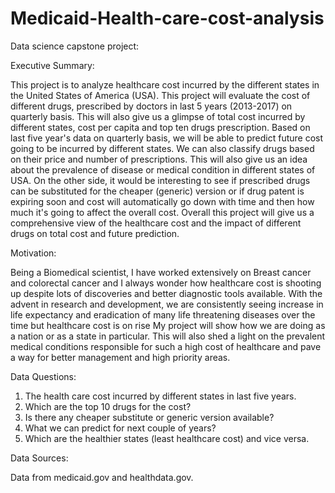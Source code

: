 # Medicaid-Health-care-cost-analysis
Data science capstone project:

Executive Summary:

This project is to analyze healthcare cost incurred by the different states in the United States of America (USA). This project will evaluate the cost of different drugs, prescribed by doctors in last 5 years (2013-2017) on quarterly basis. This will also give us a glimpse of total cost incurred by different states, cost per capita and top ten drugs prescription. Based on last five year's data on quarterly basis, we will be able to predict future cost going to be incurred by different states. We can also classify drugs based on their price and number of prescriptions. This will also give us an idea about the prevalence of disease or medical condition in different states of USA.
On the other side, it would be interesting to see if prescribed drugs can be substituted for the cheaper (generic) version or if drug patent is expiring soon and cost will automatically go down with time and then how much it's going to affect the overall cost.
Overall this project will give us a comprehensive view of the healthcare cost and the impact of different drugs on total cost and future prediction.

Motivation:

Being a Biomedical scientist, I have worked extensively on Breast cancer and colorectal cancer and I always wonder how healthcare cost is shooting up despite lots of discoveries and better diagnostic tools available.  With the advent in research and development, we are consistently seeing increase in life expectancy and eradication of many life threatening diseases over the time but healthcare cost is on rise My project will show how we are doing as a nation or as a state in particular. This will also shed a light on the prevalent medical conditions responsible for such a high cost of healthcare and pave a way for better management and high priority areas.

Data Questions:

1. The health care cost incurred by different states in last five years.
2. Which are the top 10 drugs for the cost?
3. Is there any cheaper substitute or generic version available?
4. What we can predict for next couple of years?
5. Which are the healthier states (least healthcare cost) and vice versa.

Data Sources:

Data from medicaid.gov and healthdata.gov.
